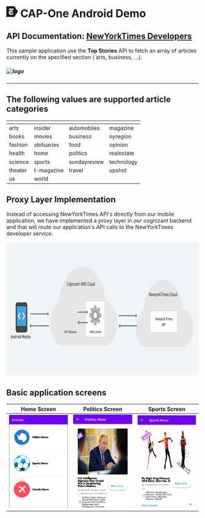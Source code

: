 # ![logo](.images/nyt_app_logo.png) CAP-One Android Demo

## API Documentation:  [NewYorkTimes Developers](https://documenter.getpostman.com/view/196489/UVkgxeW6)

This sample application use the **Top Stories** API to fetch an array of articles currently on the specified section (
arts, business, ...).

##### ![logo](https://developer.nytimes.com/files/poweredby_nytimes_200b.png?v=1583354208360)

---

## The following values are supported article categories
|<!-- --> |<!-- --> |<!-- --> |<!-- --> |
| ------- | ------- | ------- | ------- |
| arts | insider | automobiles | magazine |
| books | movies | business | nyregion |
| fashion | obituaries | food  | opinion |
| health | home | politics | realestate |
| science | sports | sundayreview | technology |
| theater | t-magazine | travel | upshot |
| us | world |

## Proxy Layer Implementation
Instead of accessing NewYorkTimes API's directly from our mobile application, 
we have implemented a proxy layer in our cognizant backend and that will route our application's API calls to the NewYorkTimes developer service.

<img src=".images/app_architecture.png" alt="App Architecture" width="700" height="350"/>

## Basic application screens

|Home Screen |Politics Screen | Sports Screen |
| ------- | ------- | ------- |
| ![](.images/home_screen.png)| ![](.images/news_politics.png) | ![](.images/news_sports.png)|

